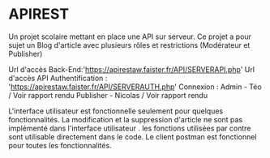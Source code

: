 # APIREST
Un projet scolaire mettant en place une API sur serveur.
Ce projet a pour sujet un Blog d'article avec plusieurs rôles et restrictions (Modérateur et Publisher)

Url d'accès Back-End:'https://apirestaw.faister.fr/API/SERVERAPI.php'
Url d'accès API Authentification : 'https://apirestaw.faister.fr/API/SERVERAUTH.php'
Connexion :
Admin - Téo / Voir rapport rendu
Publisher - Nicolas / Voir rapport rendu

L'interface utilisateur est fonctionnelle seulement pour quelques fonctionnalités. La modification et la suppression d'article ne sont pas implémenté dans l'interface utilisateur . les fonctions utilisées par contre sont utilisable directement dans le code.
Le client postman est fonctionnel pour toutes les fonctionnalités.